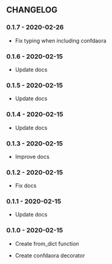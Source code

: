 ## CHANGELOG

### 0.1.7 - 2020-02-26

 - Fix typing when including confdaora

### 0.1.6 - 2020-02-15

 - Update docs

### 0.1.5 - 2020-02-15

 - Update docs

### 0.1.4 - 2020-02-15

 - Update docs

### 0.1.3 - 2020-02-15

 - Improve docs

### 0.1.2 - 2020-02-15

 - Fix docs

### 0.1.1 - 2020-02-15

 - Update docs

### 0.1.0 - 2020-02-15

 - Create from_dict function

 - Create confdaora decorator

